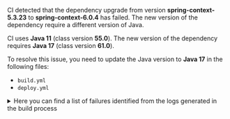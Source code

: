 CI detected that the dependency upgrade from version **spring-context-5.3.23** to **spring-context-6.0.4** has failed. 
The new version of the dependency require a different version of Java. 

CI uses **Java 11** (class version **55.0**). The new version of the dependency requires **Java 17** (class version **61.0**). 

To resolve this issue, you need to update the Java version to **Java 17** in the following files: 
- `build.yml`
- `deploy.yml`

<details>
<summary>Here you can find a list of failures identified from the logs generated in the build process</summary>

*    > [ERROR] /camunda-platform-7-mockito/src/main/java/org/camunda/community/mockito/process/CallActivityMockForSpringContext.java:[53,41] cannot find symbol<br>[ERROR]   symbol:   class ConfigurableApplicationContext<br>[ERROR]   location: class org.camunda.community.mockito.process.CallActivityMockForSpringContext 

*    > [ERROR] /camunda-platform-7-mockito/src/main/java/org/camunda/community/mockito/process/CallActivityMockForSpringContext.java:[6,35] cannot access org.springframework.context.ConfigurableApplicationContext<br>[ERROR]   bad class file: /root/.m2/repository/org/springframework/spring-context/6.0.4/spring-context-6.0.4.jar(/org/springframework/context/ConfigurableApplicationContext.class)<br>[ERROR]     class file has wrong version 61.0, should be 55.0<br>[ERROR]     Please remove or make sure it appears in the correct subdirectory of the classpath. 

*    > [ERROR] /camunda-platform-7-mockito/src/main/java/org/camunda/community/mockito/process/CallActivityMockForSpringContext.java:[5,35] cannot access org.springframework.context.ApplicationContext<br>  bad class file: /root/.m2/repository/org/springframework/spring-context/6.0.4/spring-context-6.0.4.jar(/org/springframework/context/ApplicationContext.class)<br>    class file has wrong version 61.0, should be 55.0<br>    Please remove or make sure it appears in the correct subdirectory of the classpath. 

*    > [ERROR] /camunda-platform-7-mockito/src/main/java/org/camunda/community/mockito/process/CallActivityMockForSpringContext.java:[48,73] cannot find symbol<br>[ERROR]   symbol:   class ApplicationContext<br>[ERROR]   location: class org.camunda.community.mockito.process.CallActivityMockForSpringContext 

*    > [ERROR] /camunda-platform-7-mockito/src/main/java/org/camunda/community/mockito/process/CallActivityMockForSpringContext.java:[56,14] cannot find symbol<br>[ERROR]   symbol:   class ConfigurableApplicationContext<br>[ERROR]   location: class org.camunda.community.mockito.process.CallActivityMockForSpringContext 

*    > [ERROR] /camunda-platform-7-mockito/src/main/java/org/camunda/community/mockito/process/CallActivityMockForSpringContext.java:[53,41] cannot find symbol<br>  symbol:   class ConfigurableApplicationContext<br>  location: class org.camunda.community.mockito.process.CallActivityMockForSpringContext 

*    > [ERROR] /camunda-platform-7-mockito/src/main/java/org/camunda/community/mockito/process/CallActivityMockForSpringContext.java:[48,73] cannot find symbol<br>  symbol:   class ApplicationContext<br>  location: class org.camunda.community.mockito.process.CallActivityMockForSpringContext 

*    > [ERROR] /camunda-platform-7-mockito/src/main/java/org/camunda/community/mockito/process/CallActivityMockForSpringContext.java:[41,5] reference to CallActivityMockForSpringContext is ambiguous<br>  both constructor CallActivityMockForSpringContext(java.lang.String,org.camunda.community.mockito.process.CallActivityMock.MockedModelConfigurer,org.springframework.beans.factory.config.SingletonBeanRegistry) in org.camunda.community.mockito.process.CallActivityMockForSpringContext and constructor CallActivityMockForSpringContext(java.lang.String,org.camunda.community.mockito.process.CallActivityMock.MockedModelConfigurer,ApplicationContext) in org.camunda.community.mockito.process.CallActivityMockForSpringContext match 

*    > [ERROR] /camunda-platform-7-mockito/src/main/java/org/camunda/community/mockito/process/CallActivityMockForSpringContext.java:[33,11] cannot find symbol<br>  symbol:   class ApplicationContext<br>  location: class org.camunda.community.mockito.process.CallActivityMockForSpringContext 

*    > [ERROR] /camunda-platform-7-mockito/src/main/java/org/camunda/community/mockito/process/CallActivityMockForSpringContext.java:[52,65] cannot find symbol<br>  symbol:   class ApplicationContext<br>  location: class org.camunda.community.mockito.process.CallActivityMockForSpringContext 

*    > [ERROR] /camunda-platform-7-mockito/src/main/java/org/camunda/community/mockito/process/CallActivityMockForSpringContext.java:[33,11] cannot find symbol<br>[ERROR]   symbol:   class ApplicationContext<br>[ERROR]   location: class org.camunda.community.mockito.process.CallActivityMockForSpringContext 

*    > [ERROR] /camunda-platform-7-mockito/src/main/java/org/camunda/community/mockito/process/CallActivityMockForSpringContext.java:[52,65] cannot find symbol<br>[ERROR]   symbol:   class ApplicationContext<br>[ERROR]   location: class org.camunda.community.mockito.process.CallActivityMockForSpringContext 

*    > [ERROR] /camunda-platform-7-mockito/src/main/java/org/camunda/community/mockito/process/CallActivityMockForSpringContext.java:[41,5] reference to CallActivityMockForSpringContext is ambiguous<br>[ERROR]   both constructor CallActivityMockForSpringContext(java.lang.String,org.camunda.community.mockito.process.CallActivityMock.MockedModelConfigurer,org.springframework.beans.factory.config.SingletonBeanRegistry) in org.camunda.community.mockito.process.CallActivityMockForSpringContext and constructor CallActivityMockForSpringContext(java.lang.String,org.camunda.community.mockito.process.CallActivityMock.MockedModelConfigurer,ApplicationContext) in org.camunda.community.mockito.process.CallActivityMockForSpringContext match 

*    > [ERROR] /camunda-platform-7-mockito/src/main/java/org/camunda/community/mockito/process/CallActivityMockForSpringContext.java:[5,35] cannot access org.springframework.context.ApplicationContext<br>[ERROR]   bad class file: /root/.m2/repository/org/springframework/spring-context/6.0.4/spring-context-6.0.4.jar(/org/springframework/context/ApplicationContext.class)<br>[ERROR]     class file has wrong version 61.0, should be 55.0<br>[ERROR]     Please remove or make sure it appears in the correct subdirectory of the classpath. 

*    > [ERROR] /camunda-platform-7-mockito/src/main/java/org/camunda/community/mockito/process/CallActivityMockForSpringContext.java:[56,14] cannot find symbol<br>  symbol:   class ConfigurableApplicationContext<br>  location: class org.camunda.community.mockito.process.CallActivityMockForSpringContext 

*    > [ERROR] /camunda-platform-7-mockito/src/main/java/org/camunda/community/mockito/process/CallActivityMockForSpringContext.java:[6,35] cannot access org.springframework.context.ConfigurableApplicationContext<br>  bad class file: /root/.m2/repository/org/springframework/spring-context/6.0.4/spring-context-6.0.4.jar(/org/springframework/context/ConfigurableApplicationContext.class)<br>    class file has wrong version 61.0, should be 55.0<br>    Please remove or make sure it appears in the correct subdirectory of the classpath. 

</details>
